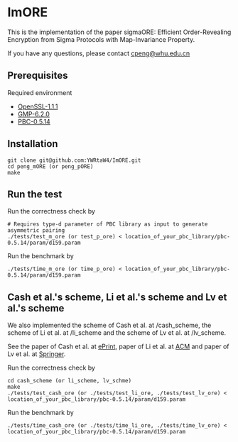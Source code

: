 # ImORE
This is the implementation of the paper sigmaORE: Efficient Order-Revealing Encryption from Sigma Protocols with Map-Invariance Property.

If you have any questions, please contact <cpeng@whu.edu.cn>

## Prerequisites ##
Required environment
- [OpenSSL-1.1.1](https://www.openssl.org/source/)
- [GMP-6.2.0](https://gmplib.org/)
- [PBC-0.5.14](https://crypto.stanford.edu/pbc/download.html)
## Installation ##
``` shell
git clone git@github.com:YWRtaW4/ImORE.git
cd peng_mORE (or peng_pORE)
make
```
## Run the test ##
Run the correctness check by 
``` shell
# Requires type-d parameter of PBC library as input to generate asymmetric pairing
./tests/test_m_ore (or test_p_ore) < location_of_your_pbc_library/pbc-0.5.14/param/d159.param
```
Run the benchmark by
``` shell
./tests/time_m_ore (or time_p_ore) < location_of_your_pbc_library/pbc-0.5.14/param/d159.param
```

## Cash et al.'s scheme, Li et al.'s scheme and Lv et al.'s scheme ##
We also implemented the scheme of Cash et al. at /cash_scheme, the scheme of Li et al. at /li_scheme and the scheme of Lv et al. at /lv_scheme.

See the paper of Cash et al. at [ePrint](https://eprint.iacr.org/2018/698.pdf),  paper of Li et al. at [ACM](https://dl.acm.org/doi/abs/10.1145/3321705.3329829) and paper of Lv et al. at [Springer](https://link.springer.com/chapter/10.1007%2F978-3-030-88428-4_3).

Run the correctness check by 
``` shell
cd cash_scheme (or li_scheme, lv_schme)
make
./tests/test_cash_ore (or ./tests/test_li_ore, ./tests/test_lv_ore) < location_of_your_pbc_library/pbc-0.5.14/param/d159.param
```
Run the benchmark by
``` shell
./tests/time_cash_ore (or ./tests/time_li_ore, ./tests/time_lv_ore) < location_of_your_pbc_library/pbc-0.5.14/param/d159.param
```
